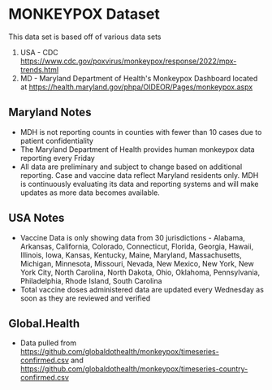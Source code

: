 # MONKEYPOX Dataset

This data set is based off of various data sets

1. USA - CDC https://www.cdc.gov/poxvirus/monkeypox/response/2022/mpx-trends.html
2. MD - Maryland Department of Health's Monkeypox Dashboard located at https://health.maryland.gov/phpa/OIDEOR/Pages/monkeypox.aspx

## Maryland Notes
*  MDH is not reporting counts in counties with fewer than 10 cases due to patient confidentiality
*  The Maryland Department of Health provides human monkeypox data reporting every Friday
*  All data are preliminary and subject to change based on additional reporting. Case and vaccine data reflect Maryland residents only. MDH is continuously evaluating its data and reporting systems and will make updates as more data becomes available.

## USA Notes
* Vaccine Data is only showing data from 30 jurisdictions - Alabama, Arkansas, California, Colorado, Connecticut, Florida, Georgia, Hawaii, Illinois, Iowa, Kansas, Kentucky, Maine, Maryland, Massachusetts, Michigan, Minnesota, Missouri, Nevada, New Mexico, New York, New York City, North Carolina, North Dakota, Ohio, Oklahoma, Pennsylvania, Philadelphia, Rhode Island, South Carolina
* Total vaccine doses administered data are updated every Wednesday as soon as they are reviewed and verified

## Global.Health
* Data pulled from https://github.com/globaldothealth/monkeypox/timeseries-confirmed.csv and https://github.com/globaldothealth/monkeypox/timeseries-country-confirmed.csv
